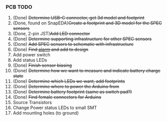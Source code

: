 ### PCB TODO

1. (Done) <s>Determine USB-C connector, get 3d model and footprint</s>
2. (Done, found on SnapEDA)<s>Create a footprint and 3D model for the SPEC sensors</s>
3. (Done, 2-pin JST)<s>Add LED connector</s>
4. (Done) <s>Determine supporting infrastructure for other SPEC sensors</s>
5. (Done) <s>Add SPEC sensors to schematic with infrastructure</s>
6. (Done) <s>Find [alarm](https://www.digikey.com/en/products/detail/pui-audio-inc/AT-1127-ST-2-R/5011397) and add to design</s>
7. Add power switch
8. Add status LEDs
9. (Done) <s>Finish sensor biasing</s>
10. (Done) <s>Determine how we want to measure and indicate battery charge state</s>
11. (Done) <s>Determine which LEDs we want, add footprints</s>
12. (Done) <s>Determine where to power the Arduino from</s>
13. (Done) <s>Determine battery footprint (same as switch pad?)</s>
14. (Done) <s>Find female connectors for Arduino</s>
15. Source Transistors
16. Change Power status LEDs to small SMT
17. Add mounting holes (to ground)